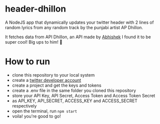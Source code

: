 # header-dhillon

A NodeJS app that dynamically updates your twitter header
with 2 lines of random lyrics from any random track
by the punjabi artist AP Dhillon.

It fetches data from API Dhillon, an API made by [Abhishek](https://github.com/akaushik759)
I found it to be super cool! Big ups to him! 🤟

# How to run
- clone this repository to your local system
- create a [twitter developer account](https://developer.twitter.com/en)
- create a project and get the keys and tokens
- create a .env file in the same folder you cloned this repository
- store your API Key, API Secret, Access Token and Access Token Secret
- as API_KEY, API_SECRET, ACCESS_KEY and ACCESS_SECRET respectively
- open the terminal, run `npm start`
- voila! you're good to go!
